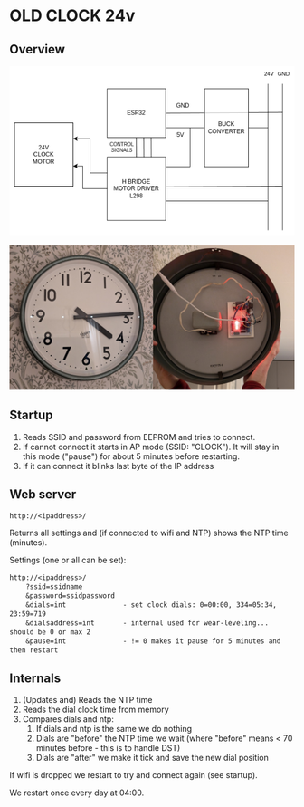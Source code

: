 # OLD CLOCK 24v

## Overview

![Diagram](docs/diagram.png)

![Real clock](docs/clock.jpg)


## Startup

1. Reads SSID and password from EEPROM and tries to connect.
2. If cannot connect it starts in AP mode (SSID: "CLOCK").
   It will stay in this mode ("pause") for about 5 minutes before restarting.
3. If it can connect it blinks last byte of the IP address


## Web server

    http://<ipaddress>/

Returns all settings and (if connected to wifi and NTP) shows the NTP time (minutes).

Settings (one or all can be set):

    http://<ipaddress>/
        ?ssid=ssidname
        &password=ssidpassword
        &dials=int              - set clock dials: 0=00:00, 334=05:34, 23:59=719
        &dialsaddress=int       - internal used for wear-leveling... should be 0 or max 2
        &pause=int              - != 0 makes it pause for 5 minutes and then restart


## Internals

1. (Updates and) Reads the NTP time
2. Reads the dial clock time from memory
3. Compares dials and ntp:
    1. If dials and ntp is the same we do nothing
    2. Dials are "before" the NTP time we wait
      (where "before" means < 70 minutes before - this is to handle DST)
    2. Dials are "after" we make it tick and save the new dial position

If wifi is dropped we restart to try and connect again (see startup).

We restart once every day at 04:00.
   
